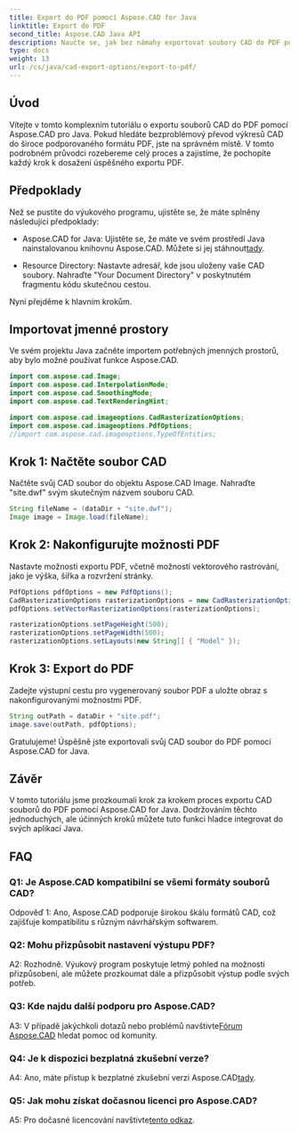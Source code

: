 ```yaml
---
title: Export do PDF pomocí Aspose.CAD for Java
linktitle: Export do PDF
second_title: Aspose.CAD Java API
description: Naučte se, jak bez námahy exportovat soubory CAD do PDF pomocí Aspose.CAD for Java. Postupujte podle našeho podrobného průvodce pro bezproblémovou integraci.
type: docs
weight: 13
url: /cs/java/cad-export-options/export-to-pdf/
---
```

## Úvod

Vítejte v tomto komplexním tutoriálu o exportu souborů CAD do PDF pomocí Aspose.CAD pro Java. Pokud hledáte bezproblémový převod výkresů CAD do široce podporovaného formátu PDF, jste na správném místě. V tomto podrobném průvodci rozebereme celý proces a zajistíme, že pochopíte každý krok k dosažení úspěšného exportu PDF.

## Předpoklady

Než se pustíte do výukového programu, ujistěte se, že máte splněny následující předpoklady:

-  Aspose.CAD for Java: Ujistěte se, že máte ve svém prostředí Java nainstalovanou knihovnu Aspose.CAD. Můžete si jej stáhnout[tady](https://releases.aspose.com/cad/java/).

- Resource Directory: Nastavte adresář, kde jsou uloženy vaše CAD soubory. Nahraďte "Your Document Directory" v poskytnutém fragmentu kódu skutečnou cestou.

Nyní přejděme k hlavním krokům.

## Importovat jmenné prostory

Ve svém projektu Java začněte importem potřebných jmenných prostorů, aby bylo možné používat funkce Aspose.CAD.

```java
import com.aspose.cad.Image;
import com.aspose.cad.InterpolationMode;
import com.aspose.cad.SmoothingMode;
import com.aspose.cad.TextRenderingHint;

import com.aspose.cad.imageoptions.CadRasterizationOptions;
import com.aspose.cad.imageoptions.PdfOptions;
//import com.aspose.cad.imageoptions.TypeOfEntities;
```

## Krok 1: Načtěte soubor CAD

Načtěte svůj CAD soubor do objektu Aspose.CAD Image. Nahraďte "site.dwf" svým skutečným názvem souboru CAD.

```java
String fileName = (dataDir + "site.dwf");
Image image = Image.load(fileName);
```

## Krok 2: Nakonfigurujte možnosti PDF

Nastavte možnosti exportu PDF, včetně možností vektorového rastrování, jako je výška, šířka a rozvržení stránky.

```java
PdfOptions pdfOptions = new PdfOptions();
CadRasterizationOptions rasterizationOptions = new CadRasterizationOptions();
pdfOptions.setVectorRasterizationOptions(rasterizationOptions);

rasterizationOptions.setPageHeight(500);
rasterizationOptions.setPageWidth(500);
rasterizationOptions.setLayouts(new String[] { "Model" });
```

## Krok 3: Export do PDF

Zadejte výstupní cestu pro vygenerovaný soubor PDF a uložte obraz s nakonfigurovanými možnostmi PDF.

```java
String outPath = dataDir + "site.pdf";
image.save(outPath, pdfOptions);
```

Gratulujeme! Úspěšně jste exportovali svůj CAD soubor do PDF pomocí Aspose.CAD for Java.

## Závěr

V tomto tutoriálu jsme prozkoumali krok za krokem proces exportu CAD souborů do PDF pomocí Aspose.CAD for Java. Dodržováním těchto jednoduchých, ale účinných kroků můžete tuto funkci hladce integrovat do svých aplikací Java.

## FAQ

### Q1: Je Aspose.CAD kompatibilní se všemi formáty souborů CAD?

Odpověď 1: Ano, Aspose.CAD podporuje širokou škálu formátů CAD, což zajišťuje kompatibilitu s různým návrhářským softwarem.

### Q2: Mohu přizpůsobit nastavení výstupu PDF?

A2: Rozhodně. Výukový program poskytuje letmý pohled na možnosti přizpůsobení, ale můžete prozkoumat dále a přizpůsobit výstup podle svých potřeb.

### Q3: Kde najdu další podporu pro Aspose.CAD?

 A3: V případě jakýchkoli dotazů nebo problémů navštivte[Fórum Aspose.CAD](https://forum.aspose.com/c/cad/19) hledat pomoc od komunity.

### Q4: Je k dispozici bezplatná zkušební verze?

 A4: Ano, máte přístup k bezplatné zkušební verzi Aspose.CAD[tady](https://releases.aspose.com/).

### Q5: Jak mohu získat dočasnou licenci pro Aspose.CAD?

 A5: Pro dočasné licencování navštivte[tento odkaz](https://purchase.aspose.com/temporary-license/).